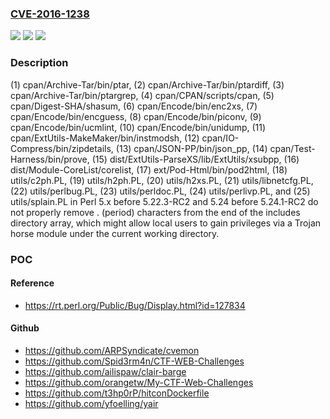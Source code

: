 ### [CVE-2016-1238](https://cve.mitre.org/cgi-bin/cvename.cgi?name=CVE-2016-1238)
![](https://img.shields.io/static/v1?label=Product&message=n%2Fa&color=blue)
![](https://img.shields.io/static/v1?label=Version&message=n%2Fa&color=blue)
![](https://img.shields.io/static/v1?label=Vulnerability&message=n%2Fa&color=brighgreen)

### Description

(1) cpan/Archive-Tar/bin/ptar, (2) cpan/Archive-Tar/bin/ptardiff, (3) cpan/Archive-Tar/bin/ptargrep, (4) cpan/CPAN/scripts/cpan, (5) cpan/Digest-SHA/shasum, (6) cpan/Encode/bin/enc2xs, (7) cpan/Encode/bin/encguess, (8) cpan/Encode/bin/piconv, (9) cpan/Encode/bin/ucmlint, (10) cpan/Encode/bin/unidump, (11) cpan/ExtUtils-MakeMaker/bin/instmodsh, (12) cpan/IO-Compress/bin/zipdetails, (13) cpan/JSON-PP/bin/json_pp, (14) cpan/Test-Harness/bin/prove, (15) dist/ExtUtils-ParseXS/lib/ExtUtils/xsubpp, (16) dist/Module-CoreList/corelist, (17) ext/Pod-Html/bin/pod2html, (18) utils/c2ph.PL, (19) utils/h2ph.PL, (20) utils/h2xs.PL, (21) utils/libnetcfg.PL, (22) utils/perlbug.PL, (23) utils/perldoc.PL, (24) utils/perlivp.PL, and (25) utils/splain.PL in Perl 5.x before 5.22.3-RC2 and 5.24 before 5.24.1-RC2 do not properly remove . (period) characters from the end of the includes directory array, which might allow local users to gain privileges via a Trojan horse module under the current working directory.

### POC

#### Reference
- https://rt.perl.org/Public/Bug/Display.html?id=127834

#### Github
- https://github.com/ARPSyndicate/cvemon
- https://github.com/Spid3rm4n/CTF-WEB-Challenges
- https://github.com/ailispaw/clair-barge
- https://github.com/orangetw/My-CTF-Web-Challenges
- https://github.com/t3hp0rP/hitconDockerfile
- https://github.com/yfoelling/yair


